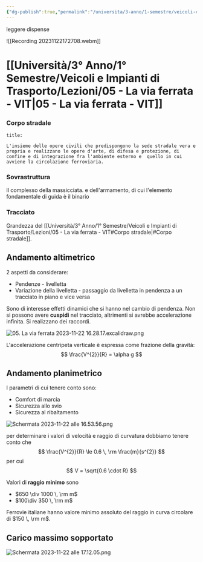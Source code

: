 ```yaml
---
{"dg-publish":true,"permalink":"/universita/3-anno/1-semestre/veicoli-e-impianti-di-trasporto/lezioni/05-la-via-ferrata-vit/"}
---
```


leggere dispense

![[Recording 20231122172708.webm]]

# [[Università/3° Anno/1° Semestre/Veicoli e Impianti di Trasporto/Lezioni/05 - La via ferrata - VIT\|05 - La via ferrata - VIT]]

### Corpo stradale

```ad-Definizione
title: 

L'insieme delle opere civili che predispongono la sede stradale vera e propria e realizzano le opere d'arte, di difesa e protezione, di confine e di integrazione fra l'ambiente esterno e  quello in cui avviene la circolazione ferroviaria.

```


### Sovrastruttura

Il complesso della massicciata. e dell'armamento, di cui l'elemento fondamentale di guida è il binario

### Tracciato

Grandezza del [[Università/3° Anno/1° Semestre/Veicoli e Impianti di Trasporto/Lezioni/05 - La via ferrata - VIT#Corpo stradale\|#Corpo stradale]].

## Andamento altimetrico

2 aspetti da considerare:
- Pendenze - livelletta
- Variazione della livelletta - passaggio da livelletta in pendenza a un tracciato in piano e vice versa

Sono di interesse effetti dinamici che si hanno nel cambio di pendenza. Non si possono avere **cuspidi** nel tracciato, altrimenti si avrebbe accelerazione infinita.
Si realizzano dei raccordi.

![05. La via ferrata 2023-11-22 16.28.17.excalidraw.png](/img/user/Excalidraw/05.%20La%20via%20ferrata%202023-11-22%2016.28.17.excalidraw.png)


L'accelerazione centripeta verticale è espressa come frazione della gravità:
$$
\frac{V^{2}}{R} = \alpha g
$$

## Andamento planimetrico
I parametri di cui tenere conto sono:
- Comfort di marcia
- Sicurezza allo svio
- Sicurezza al ribaltamento

![Schermata 2023-11-22 alle 16.53.56.png](/img/user/Universit%C3%A0/3%C2%B0%20Anno/1%C2%B0%20Semestre/Veicoli%20e%20Impianti%20di%20Trasporto/Lezioni/allegati/Schermata%202023-11-22%20alle%2016.53.56.png)

per determinare i valori di velocità e raggio di curvatura dobbiamo tenere conto che
$$
\frac{V^{2}}{R} \le 0.6 \, \rm \frac{m}{s^{2}}
$$
per cui 
$$
V = \sqrt{0.6 \cdot R}
$$


Valori di **raggio minimo** sono
- $650 \div 1000 \, \rm m$
- $100\div 350 \, \rm m$

Ferrovie italiane hanno valore minimo assoluto del raggio in curva circolare di $150 \, \rm m$.

## Carico massimo sopportato

![Schermata 2023-11-22 alle 17.12.05.png](/img/user/Universit%C3%A0/3%C2%B0%20Anno/1%C2%B0%20Semestre/Veicoli%20e%20Impianti%20di%20Trasporto/Lezioni/allegati/Schermata%202023-11-22%20alle%2017.12.05.png)

